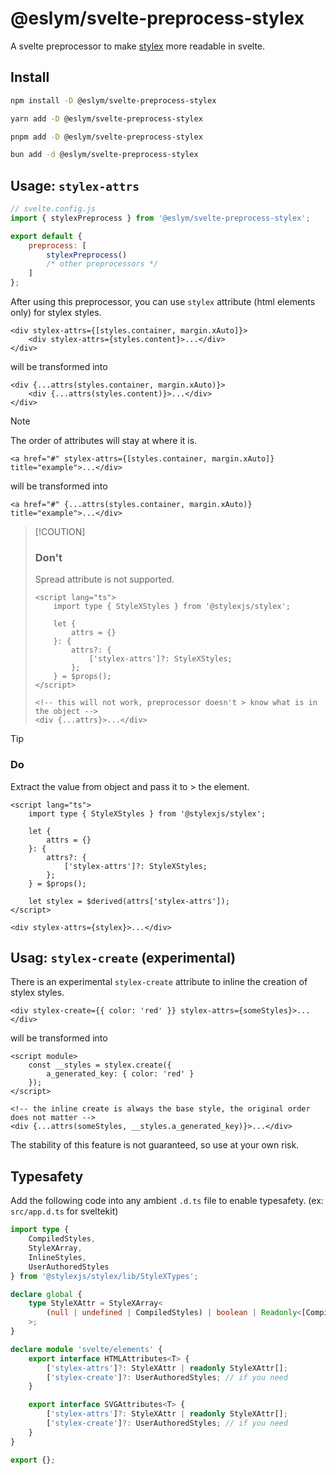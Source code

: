 # @eslym/svelte-preprocess-stylex

A svelte preprocessor to make [stylex](https://github.com/facebook/stylex) more readable in svelte.

## Install

```bash
npm install -D @eslym/svelte-preprocess-stylex
```

```bash
yarn add -D @eslym/svelte-preprocess-stylex
```

```bash
pnpm add -D @eslym/svelte-preprocess-stylex
```

```bash
bun add -d @eslym/svelte-preprocess-stylex
```

## Usage: `stylex-attrs`

```js
// svelte.config.js
import { stylexPreprocess } from '@eslym/svelte-preprocess-stylex';

export default {
    preprocess: [
        stylexPreprocess()
        /* other preprocessors */
    ]
};
```

After using this preprocessor, you can use `stylex` attribute (html elements only) for stylex styles.

```svelte
<div stylex-attrs={[styles.container, margin.xAuto]}>
    <div stylex-attrs={styles.content}>...</div>
</div>
```

will be transformed into

```svelte
<div {...attrs(styles.container, margin.xAuto)}>
    <div {...attrs(styles.content)}>...</div>
</div>
```

> [!NOTE]
> The order of attributes will stay at where it is.
>
> ```svelte
> <a href="#" stylex-attrs={[styles.container, margin.xAuto]} title="example">...</div>
> ```
>
> will be transformed into
>
> ```svelte
> <a href="#" {...attrs(styles.container, margin.xAuto)} title="example">...</div>
> ```

> [!COUTION]
> ### Don't
> 
> Spread attribute is not supported.
> 
> ```svelte
> <script lang="ts">
>     import type { StyleXStyles } from '@stylexjs/stylex';
> 
>     let {
>         attrs = {}
>     }: {
>         attrs?: {
>             ['stylex-attrs']?: StyleXStyles;
>         };
>     } = $props();
> </script>
> 
> <!-- this will not work, preprocessor doesn't > know what is in the object -->
> <div {...attrs}>...</div>
> ```

> [!TIP]
> ### Do
> Extract the value from object and pass it to > the element.
> 
> ```svelte
> <script lang="ts">
>     import type { StyleXStyles } from '@stylexjs/stylex';
> 
>     let {
>         attrs = {}
>     }: {
>         attrs?: {
>             ['stylex-attrs']?: StyleXStyles;
>         };
>     } = $props();
> 
>     let stylex = $derived(attrs['stylex-attrs']);
> </script>
> 
> <div stylex-attrs={stylex}>...</div>
> ```

## Usag: `stylex-create` (experimental)

There is an experimental `stylex-create` attribute to inline the creation of stylex styles.

```svelte
<div stylex-create={{ color: 'red' }} stylex-attrs={someStyles}>...</div>
```

will be transformed into

```svelte
<script module>
    const __styles = stylex.create({
        a_generated_key: { color: 'red' }
    });
</script>

<!-- the inline create is always the base style, the original order does not matter -->
<div {...attrs(someStyles, __styles.a_generated_key)}>...</div>
```

The stability of this feature is not guaranteed, so use at your own risk.

## Typesafety

Add the following code into any ambient `.d.ts` file to enable typesafety. (ex: `src/app.d.ts` for sveltekit)

```ts
import type {
    CompiledStyles,
    StyleXArray,
    InlineStyles,
    UserAuthoredStyles
} from '@stylexjs/stylex/lib/StyleXTypes';

declare global {
    type StyleXAttr = StyleXArray<
        (null | undefined | CompiledStyles) | boolean | Readonly<[CompiledStyles, InlineStyles]>
    >;
}

declare module 'svelte/elements' {
    export interface HTMLAttributes<T> {
        ['stylex-attrs']?: StyleXAttr | readonly StyleXAttr[];
        ['stylex-create']?: UserAuthoredStyles; // if you need
    }

    export interface SVGAttributes<T> {
        ['stylex-attrs']?: StyleXAttr | readonly StyleXAttr[];
        ['stylex-create']?: UserAuthoredStyles; // if you need
    }
}

export {};
```
